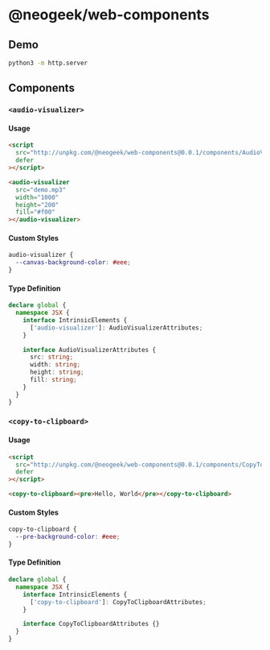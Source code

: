 # @neogeek/web-components

## Demo

```bash
python3 -m http.server
```

## Components

### `<audio-visualizer>`

#### Usage

```html
<script
  src="http://unpkg.com/@neogeek/web-components@0.0.1/components/AudioVisualizer.js"
  defer
></script>

<audio-visualizer
  src="demo.mp3"
  width="1000"
  height="200"
  fill="#f00"
></audio-visualizer>
```

#### Custom Styles

```css
audio-visualizer {
  --canvas-background-color: #eee;
}
```

#### Type Definition

```typescript
declare global {
  namespace JSX {
    interface IntrinsicElements {
      ['audio-visualizer']: AudioVisualizerAttributes;
    }

    interface AudioVisualizerAttributes {
      src: string;
      width: string;
      height: string;
      fill: string;
    }
  }
}
```

### `<copy-to-clipboard>`

#### Usage

```html
<script
  src="http://unpkg.com/@neogeek/web-components@0.0.1/components/CopyToClipboard.js"
  defer
></script>

<copy-to-clipboard><pre>Hello, World</pre></copy-to-clipboard>
```

#### Custom Styles

```css
copy-to-clipboard {
  --pre-background-color: #eee;
}
```

#### Type Definition

```typescript
declare global {
  namespace JSX {
    interface IntrinsicElements {
      ['copy-to-clipboard']: CopyToClipboardAttributes;
    }

    interface CopyToClipboardAttributes {}
  }
}
```
